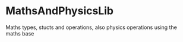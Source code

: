 # MathsAndPhysicsLib
Maths types, stucts and operations, also physics operations using the maths base

